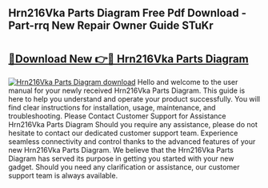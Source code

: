 ## Hrn216Vka Parts Diagram Free Pdf Download - Part-rrq New Repair Owner Guide STuKr

# <h2><a href="http://dfriie.blite.top/?on=Hrn216Vka+Parts+Diagram">🔗Download New 👉🔴 Hrn216Vka Parts Diagram</a></h2>

[![Hrn216Vka Parts Diagram download](https://i.imgur.com/lujVjoI.png)](http://dfriie.blite.top/?on=Hrn216Vka+Parts+Diagram)
Hello and welcome to the user manual for your newly received Hrn216Vka Parts Diagram. This guide is here to help you understand and operate your product successfully. You will find clear instructions for installation, usage, maintenance, and troubleshooting. Please Contact Customer Support for Assistance Hrn216Vka Parts Diagram Should you require any assistance, please do not hesitate to contact our dedicated customer support team. Experience seamless connectivity and control thanks to the advanced features of your new Hrn216Vka Parts Diagram. We believe that the Hrn216Vka Parts Diagram has served its purpose in getting you started with your new gadget. Should you need any clarification or assistance, our customer support team is always available.
